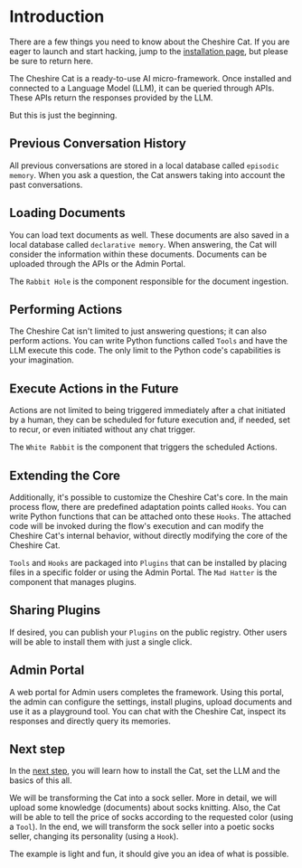 # Introduction

There are a few things you need to know about the Cheshire Cat. If you are eager to launch and start hacking, jump to the [installation page](installation-configuration.md), but please be sure to return here.

The Cheshire Cat is a ready-to-use AI micro-framework.
Once installed and connected to a Language Model (LLM), it can be queried through APIs.
These APIs return the responses provided by the LLM.

But this is just the beginning.

## Previous Conversation History
All previous conversations are stored in a local database called `episodic memory`.
When you ask a question, the Cat answers taking into account the past conversations.

## Loading Documents
You can load text documents as well.
These documents are also saved in a local database called `declarative memory`.
When answering, the Cat will consider the information within these documents.
Documents can be uploaded through the APIs or the Admin Portal.

The `Rabbit Hole` is the component responsible for the document ingestion.

## Performing Actions
The Cheshire Cat isn't limited to just answering questions; it can also perform actions.
You can write Python functions called `Tools` and have the LLM execute this code.
The only limit to the Python code's capabilities is your imagination.

## Execute Actions in the Future
Actions are not limited to being triggered immediately after a chat initiated by a human, they can be scheduled for future execution and, if needed, set to recur, or even initiated without any chat trigger.

The `White Rabbit` is the component that triggers the scheduled Actions.

## Extending the Core
Additionally, it's possible to customize the Cheshire Cat's core.
In the main process flow, there are predefined adaptation points called `Hooks`.
You can write Python functions that can be attached onto these `Hooks`.
The attached code will be invoked during the flow's execution and can modify the Cheshire Cat's internal behavior,
without directly modifying the core of the Cheshire Cat.

`Tools` and `Hooks` are packaged into `Plugins` that can be installed by placing files in a specific folder or using the Admin Portal.
The `Mad Hatter` is the component that manages plugins.

## Sharing Plugins
If desired, you can publish your `Plugins` on the public registry.
Other users will be able to install them with just a single click.

## Admin Portal
A web portal for Admin users completes the framework.
Using this portal, the admin can configure the settings, install plugins, upload documents and use it as a playground tool.
You can chat with the Cheshire Cat, inspect its responses and directly query its memories.

## Next step
In the [next step](./installation-configuration.md), you will learn how to install the Cat, set the LLM and the basics of this all.

We will be transforming the Cat into a sock seller.
More in detail, we will upload some knowledge (documents) about socks knitting.
Also, the Cat will be able to tell the price of socks according to the requested color (using a `Tool`).
In the end, we will transform the sock seller into a poetic socks seller, changing its personality (using a `Hook`). 

The example is light and fun, it should give you an idea of what is possible.